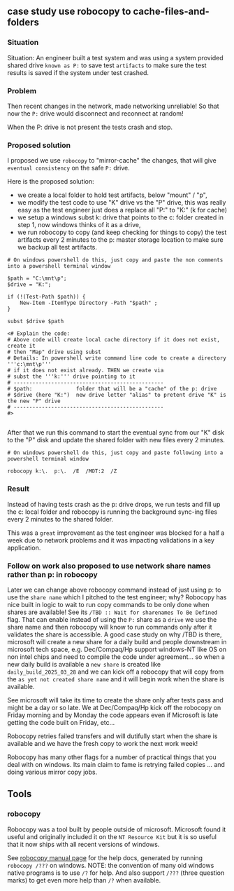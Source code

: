 ## case study use robocopy to cache-files-and-folders

### Situation

Situation: An engineer built a test system and was using a system provided
shared drive `known as P:` to save test `artifacts` to make sure the test
results is saved if the system under test crashed.

### Problem

Then recent changes in the network, made networking unreliable!  So that
now the `P:` drive would disconnect and reconnect at random!

When the P: drive is not present the tests crash and stop.

### Proposed solution

I proposed we use `robocopy` to "mirror-cache" the changes, that will
give `eventual consistency` on the safe `P:` drive.

Here is the proposed solution:
- we create a local folder to hold test artifacts, below "mount" / "p",
- we modify the test code to use "K" drive vs the "P" drive, this was really easy as the test engineer just does a replace all "P:" to "K:" (k for cache)
- we setup a windows subst k: drive that points to the c: folder created in step 1, now windows thinks of it as a drive,
- we run robocopy to copy (and keep checking for things to copy) the test artifacts every 2 minutes to the p: master storage location to make sure we backup all test artifacts.


```
# On windows powershell do this, just copy and paste the non comments into a powershell terminal window

$path = "C:\mnt\p";
$drive = "K:";

if (!(Test-Path $path)) {
    New-Item -ItemType Directory -Path "$path" ;
}

subst $drive $path

<# Explain the code:
# Above code will create local cache directory if it does not exist, create it
# then "Map" drive using subst
# Details: In powershell write command line code to create a directory '''c:\mnt\p'''
# if it does not exist already. THEN we create via 
# subst the '''k:''' drive pointing to it
# ------------------------------------------------
# $path:              folder that will be a "cache" of the p: drive
# $drive (here "K:")  new drive letter "alias" to pretent drive "K" is the new "P" drive
# ------------------------------------------------
#>


```

After that we run this command to start the eventual sync from our "K" disk to the "P" disk
and update the shared folder with new files every 2 minutes.

```
# On windows powershell do this, just copy and paste following into a powershell terminal window

robocopy k:\.  p:\.  /E  /MOT:2  /Z

```



### Result
Instead of having tests crash as the p: drive drops, we run tests and fill up the c: local folder
and robocopy is running the background sync-ing files every 2 minutes to the shared folder.

This was a `great` improvement as the test engineer was blocked for a half a week due to network
problems and it was impacting validations in a key application.

### Follow on work also proposed to use network share names rather than p: in robocopy

Later we can change above robocopy command instead of just using p: to use the `share name` which I pitched
to the test engineer; why? Robocopy has nice built in logic to wait to run copy commands to be 
only done when shares are available!
See its `/TBD :: Wait for sharenames To Be Defined` flag.  That can enable instead of using the `P:`
share as a `drive` we use the share name and then robocopy will know to run commands only after
it validates the share is accessible.
A good case study on why /TBD is there, microsoft will create a new share for a daily build
and people downstream in microsoft tech space, e.g. Dec/Compaq/Hp support windows-NT like OS on
non intel chips and need to compile the code under agreement... so when a new daily build is available
a `new share` is created like `daily_build_2025_03_28` and we can kick off a robocopy that will
copy from the `as yet not created share name` and it will begin work when the share is available.

See microsoft will take its time to create the share only after tests pass and might be a day or so
late.
We at Dec/Compaq/Hp kick off the robocopy on Friday morning and by Monday the code appears even
if Microsoft is late getting the code built on Friday, etc... 

Robocopy retries failed transfers and will dutifully start when the share is available and we have
the fresh copy to work the next work week!

Robocopy has many other flags for a number of practical things that you deal with on windows.
Its main claim to fame is retrying failed copies ...  and doing various mirror copy jobs.


## Tools
### robocopy

Robocopy was a tool built by people outside of microsoft.  Microsoft found
it useful and originally included it on the `NT Resource Kit` but it is
so useful that it now ships with all recent versions of windows.

See [robocopy manual page](./robocopy_man_page.txt) for the help docs, generated by running
`robocopy /???` on windows.  NOTE: the convention of many old windows
native programs is to use `/?` for help.  And also support `/???` (three
question marks) to get even more help than `/?` when available.


